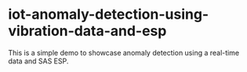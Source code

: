 # iot-anomaly-detection-using-vibration-data-and-esp
This is a simple demo to showcase anomaly detection using a real-time data and SAS ESP. 
